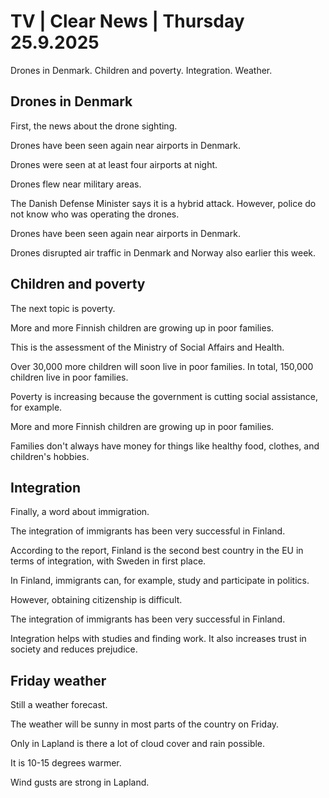 # TV | Clear News | Thursday 25.9.2025

Drones in Denmark. Children and poverty. Integration. Weather.

## Drones in Denmark

First, the news about the drone sighting.

Drones have been seen again near airports in Denmark.

Drones were seen at at least four airports at night.

Drones flew near military areas.

The Danish Defense Minister says it is a hybrid attack. However, police do not know who was operating the drones.

Drones have been seen again near airports in Denmark.

Drones disrupted air traffic in Denmark and Norway also earlier this week.

## Children and poverty

The next topic is poverty.

More and more Finnish children are growing up in poor families.

This is the assessment of the Ministry of Social Affairs and Health.

Over 30,000 more children will soon live in poor families. In total, 150,000 children live in poor families.

Poverty is increasing because the government is cutting social assistance, for example.

More and more Finnish children are growing up in poor families.

Families don't always have money for things like healthy food, clothes, and children's hobbies.

## Integration

Finally, a word about immigration.

The integration of immigrants has been very successful in Finland.

According to the report, Finland is the second best country in the EU in terms of integration, with Sweden in first place.

In Finland, immigrants can, for example, study and participate in politics.

However, obtaining citizenship is difficult.

The integration of immigrants has been very successful in Finland.

Integration helps with studies and finding work. It also increases trust in society and reduces prejudice.

## Friday weather

Still a weather forecast.

The weather will be sunny in most parts of the country on Friday.

Only in Lapland is there a lot of cloud cover and rain possible.

It is 10-15 degrees warmer.

Wind gusts are strong in Lapland.
